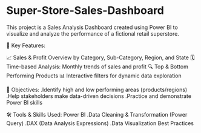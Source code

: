 # Super-Store-Sales-Dashboard
This project is a Sales Analysis Dashboard created using Power BI to visualize and analyze the performance of a fictional retail superstore.

📌 Key Features:

📈 Sales & Profit Overview by Category, Sub-Category, Region, and State
🗓️ Time-based Analysis: Monthly trends of sales and profit
🔍 Top & Bottom Performing Products
📊 Interactive filters for dynamic data exploration

🎯 Objectives:
.Identify high and low performing areas (products/regions)
.Help stakeholders make data-driven decisions
.Practice and demonstrate Power BI skills

🛠 Tools & Skills Used:
Power BI
.Data Cleaning & Transformation (Power Query)
.DAX (Data Analysis Expressions)
.Data Visualization Best Practices


